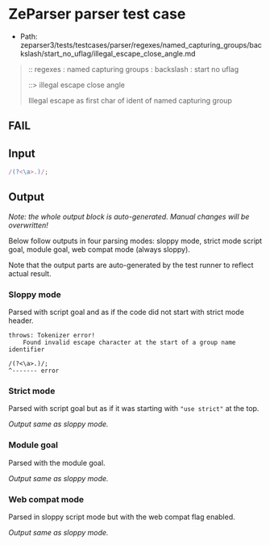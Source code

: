 # ZeParser parser test case

- Path: zeparser3/tests/testcases/parser/regexes/named_capturing_groups/backslash/start_no_uflag/illegal_escape_close_angle.md

> :: regexes : named capturing groups : backslash : start no uflag
>
> ::> illegal escape close angle
>
> Illegal escape as first char of ident of named capturing group

## FAIL

## Input

`````js
/(?<\a>.)/;
`````

## Output

_Note: the whole output block is auto-generated. Manual changes will be overwritten!_

Below follow outputs in four parsing modes: sloppy mode, strict mode script goal, module goal, web compat mode (always sloppy).

Note that the output parts are auto-generated by the test runner to reflect actual result.

### Sloppy mode

Parsed with script goal and as if the code did not start with strict mode header.

`````
throws: Tokenizer error!
    Found invalid escape character at the start of a group name identifier

/(?<\a>.)/;
^------- error
`````

### Strict mode

Parsed with script goal but as if it was starting with `"use strict"` at the top.

_Output same as sloppy mode._

### Module goal

Parsed with the module goal.

_Output same as sloppy mode._

### Web compat mode

Parsed in sloppy script mode but with the web compat flag enabled.

_Output same as sloppy mode._
